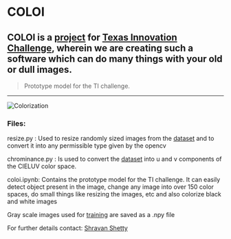 # COLOI
**COLOI** is a [project](https://sites.google.com/view/coloi/) for [Texas Innovation Challenge](https://innovate.mygov.in/india-innovation-challenge-design-contest-2018/), wherein we are creating such a software which can do many things with your old or dull images.  
---
>Prototype model for the TI challenge.
***
![Colorization](https://encrypted-tbn0.gstatic.com/images?q=tbn:ANd9GcTWr7Iig3lFu55QUJliQ3ckD2-uOth8ik5T0WWZ5Y5U7njIXOnZtA)
### Files:
resize.py : Used to resize randomly sized images from the [dataset](https://www.kaggle.com/shravankumar9892/image-colorization) and to convert it into any permissible type given by the opencv

chrominance.py : Is used to convert the [dataset](https://www.kaggle.com/shravankumar9892/image-colorization) into u and v components of the CIELUV color space.

coloi.ipynb: Contains the prototype model for the TI challenge. It can easily detect object present in the image, change any image into over 150 color spaces, do small things like resizing the images, etc and also colorize black and white images

Gray scale images used for [training](https://www.kaggle.com/shravankumar9892/image-colorization) are saved as a .npy file 


For further details contact: [Shravan Shetty](https://www.linkedin.com/in/shettyshravankumar/)

